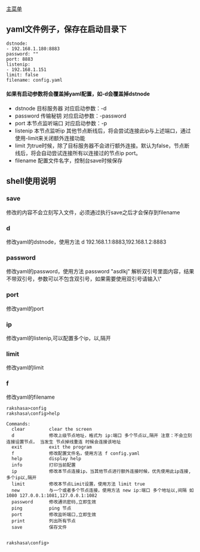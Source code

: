 [主菜单](./shell.md)

## yaml文件例子，保存在启动目录下

```
dstnode:
- 192.168.1.180:8883
password: ""
port: 8883
listenip:
- 192.168.1.151
limit: false
filename: config.yaml
```

#### 如果有启动参数将会覆盖掉yaml配置，如-d会覆盖掉dstnode

- dstnode 目标服务器   对应启动参数：-d
- password 传输秘钥    对应启动参数：-password
- port 本节点监听端口 对应启动参数：-p
- listenip 本节点监听ip 其他节点断线后，将会尝试连接此ip与上述端口，通过使用-limit来关闭额外连接功能
- limit 为true时候，除了目标服务器不会进行额外连接。默认为false，节点断线后，将会自动尝试连接所有以连接过的节点ip port。
- filename 配置文件名字，控制台save时候保存

## shell使用说明

### save

 修改的内容不会立刻写入文件，必须通过执行save之后才会保存到filename

### d

 修改yaml的dstnode，使用方法 d 192.168.1.1:8883,192.168.1.2:8883

### password

 修改yaml的password，使用方法 password "asdlkj" 解析双引号里面内容，结果不带双引号，参数可以不包含双引号，如果需要使用双引号请输入\\"

### port

修改yaml的port

### ip

修改yaml的listenip,可以配置多个ip，以,隔开

### limit

修改yaml的limit

### f

修改yaml的filename



```shell
rakshasa>config
rakshasa\config>help

Commands:
  clear         clear the screen
  d             修改上级节点地址，格式为 ip:端口 多个节点以,隔开 注意：不会立刻连接设置节点， 当发生 节点掉线重连 时候会连接该地址
  exit          exit the program
  f             修改配置文件名，使用方法 f config.yaml
  help          display help
  info          打印当前配置
  ip            修改本节点连接ip，当其他节点进行额外连接时候，优先使用此ip连接, 多个ip以,隔开
  limit         修改本节点Limit设置，使用方法 limit true
  new           与一个或者多个节点连接，使用方法 new ip:端口 多个地址以,间隔 如1080 127.0.0.1:1081,127.0.0.1:1082
  password      修改通讯密码,立即生效
  ping          ping 节点
  port          修改监听端口,立即生效
  print         列出所有节点
  save          保存文件


rakshasa\config>
```
